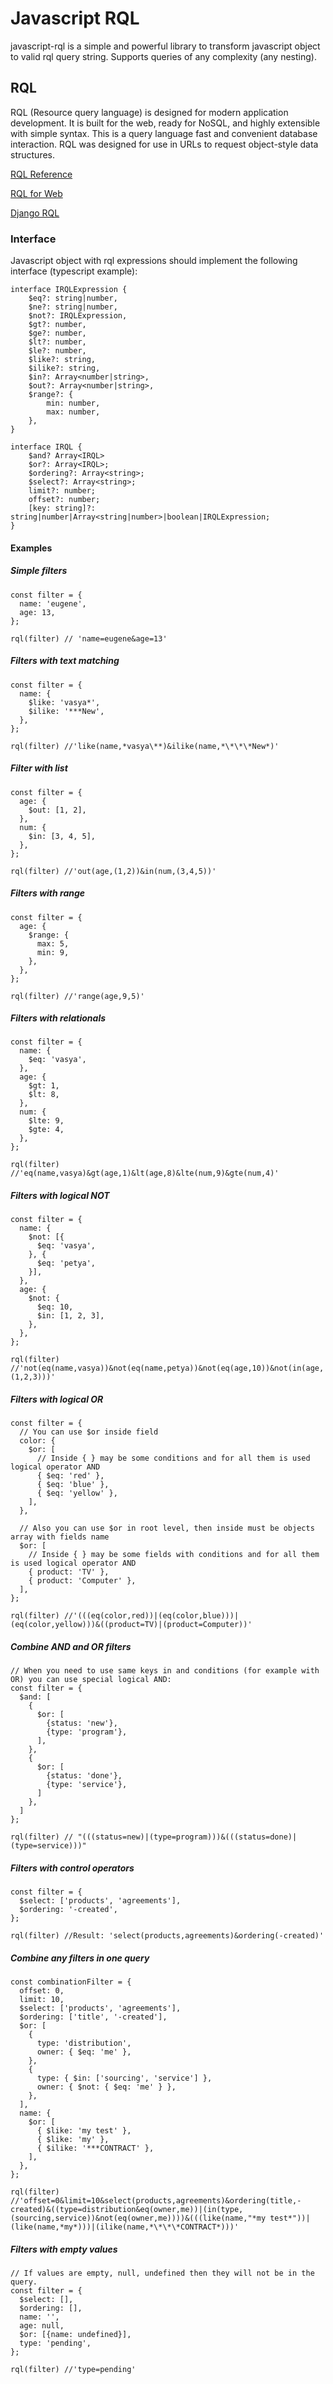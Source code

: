 # Javascript RQL
javascript-rql is a simple and powerful library to transform javascript object to valid rql query string. Supports queries of any complexity (any nesting).

RQL
---

RQL (Resource query language) is designed for modern application development. It is built for the web, ready for NoSQL, and highly extensible with simple syntax.
This is a query language fast and convenient database interaction. RQL was designed for use in URLs to request object-style data structures.


[RQL Reference](https://connect.cloudblue.com/community/api/rql/)

[RQL for Web](https://www.sitepen.com/blog/resource-query-language-a-query-language-for-the-web-nosql/)

[Django RQL](https://github.com/cloudblue/django-rql)

### Interface

Javascript object with rql expressions should implement the following interface (typescript example):
```
interface IRQLExpression {
    $eq?: string|number,
    $ne?: string|number,
    $not?: IRQLExpression,
    $gt?: number,
    $ge?: number,
    $lt?: number,
    $le?: number,
    $like?: string,
    $ilike?: string,
    $in?: Array<number|string>,
    $out?: Array<number|string>,
    $range?: {
        min: number,
        max: number,
    },
}
 
interface IRQL {
    $and? Array<IRQL>
    $or?: Array<IRQL>;
    $ordering?: Array<string>;
    $select?: Array<string>;
    limit?: number;
    offset?: number;
    [key: string]?: string|number|Array<string|number>|boolean|IRQLExpression;
}
```

#### Examples

##### Simple filters

```
const filter = {
  name: 'eugene',
  age: 13,
};
 
rql(filter) // 'name=eugene&age=13'
```

##### Filters with text matching
```
const filter = {
  name: {
    $like: 'vasya*',
    $ilike: '***New',
  },
};
 
rql(filter) //'like(name,*vasya\**)&ilike(name,*\*\*\*New*)'
```

##### Filter with list
```
const filter = {
  age: {
    $out: [1, 2],
  },
  num: {
    $in: [3, 4, 5],
  },
};
 
rql(filter) //'out(age,(1,2))&in(num,(3,4,5))'
```

##### Filters with range
```
const filter = {
  age: {
    $range: {
      max: 5,
      min: 9,
    },
  },
};
 
rql(filter) //'range(age,9,5)'
```

##### Filters with relationals
```
const filter = {
  name: {
    $eq: 'vasya',
  },
  age: {
    $gt: 1,
    $lt: 8,
  },
  num: {
    $lte: 9,
    $gte: 4,
  },
};

rql(filter) //'eq(name,vasya)&gt(age,1)&lt(age,8)&lte(num,9)&gte(num,4)'
```

##### Filters with logical NOT
```
const filter = {
  name: {
    $not: [{
      $eq: 'vasya',
    }, {
      $eq: 'petya',
    }],
  },
  age: {
    $not: {
      $eq: 10,
      $in: [1, 2, 3],
    },
  },
};

rql(filter) //'not(eq(name,vasya))&not(eq(name,petya))&not(eq(age,10))&not(in(age,(1,2,3)))'
```

##### Filters with logical OR
```
const filter = {
  // You can use $or inside field
  color: {
    $or: [
      // Inside { } may be some conditions and for all them is used logical operator AND
      { $eq: 'red' },
      { $eq: 'blue' },
      { $eq: 'yellow' },
    ],
  },
 
  // Also you can use $or in root level, then inside must be objects array with fields name
  $or: [
    // Inside { } may be some fields with conditions and for all them is used logical operator AND
    { product: 'TV' },
    { product: 'Computer' },
  ],
};
 
rql(filter) //'(((eq(color,red))|(eq(color,blue)))|(eq(color,yellow)))&((product=TV)|(product=Computer))'
```

##### Combine AND and OR filters

```
// When you need to use same keys in and conditions (for example with OR) you can use special logical AND:
const filter = {
  $and: [
    {
      $or: [
        {status: 'new'},
        {type: 'program'},
      ],
    },
    {
      $or: [
        {status: 'done'},
        {type: 'service'},
      ]
    },
  ]
};
 
rql(filter) // "(((status=new)|(type=program)))&(((status=done)|(type=service)))"
```

##### Filters with control operators
```
const filter = {
  $select: ['products', 'agreements'],
  $ordering: '-created',
};
 
rql(filter) //Result: 'select(products,agreements)&ordering(-created)'
```

##### Combine any filters in one query
```
const combinationFilter = {
  offset: 0,
  limit: 10,
  $select: ['products', 'agreements'],
  $ordering: ['title', '-created'],
  $or: [
    {
      type: 'distribution',
      owner: { $eq: 'me' },
    },
    {
      type: { $in: ['sourcing', 'service'] },
      owner: { $not: { $eq: 'me' } },
    },
  ],
  name: {
    $or: [
      { $like: 'my test' },
      { $like: 'my' },
      { $ilike: '***CONTRACT' },
    ],
  },
};

rql(filter) //'offset=0&limit=10&select(products,agreements)&ordering(title,-created)&((type=distribution&eq(owner,me))|(in(type,(sourcing,service))&not(eq(owner,me))))&(((like(name,"*my test*"))|(like(name,*my*)))|(ilike(name,*\*\*\*CONTRACT*)))'
```

##### Filters with empty values 
```
// If values are empty, null, undefined then they will not be in the query.
const filter = {
  $select: [],
  $ordering: [],
  name: '',
  age: null,
  $or: [{name: undefined}],
  type: 'pending',
};

rql(filter) //'type=pending'
```


